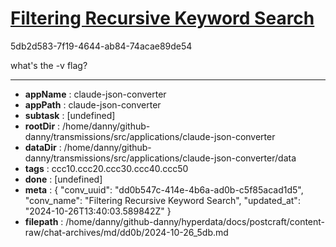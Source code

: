 # [Filtering Recursive Keyword Search](https://claude.ai/chat/dd0b547c-414e-4b6a-ad0b-c5f85acad1d5)

5db2d583-7f19-4644-ab84-74acae89de54

what's the -v flag?

---

* **appName** : claude-json-converter
* **appPath** : claude-json-converter
* **subtask** : [undefined]
* **rootDir** : /home/danny/github-danny/transmissions/src/applications/claude-json-converter
* **dataDir** : /home/danny/github-danny/transmissions/src/applications/claude-json-converter/data
* **tags** : ccc10.ccc20.ccc30.ccc40.ccc50
* **done** : [undefined]
* **meta** : {
  "conv_uuid": "dd0b547c-414e-4b6a-ad0b-c5f85acad1d5",
  "conv_name": "Filtering Recursive Keyword Search",
  "updated_at": "2024-10-26T13:40:03.589842Z"
}
* **filepath** : /home/danny/github-danny/hyperdata/docs/postcraft/content-raw/chat-archives/md/dd0b/2024-10-26_5db.md